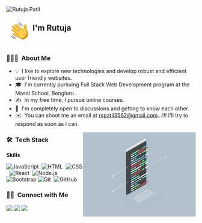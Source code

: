 

![Rutuja Patil](https://appetiser.com.au/wp-content/uploads/2019/04/Most-Loved-And-Hated-Programming-Languages.png) 

<img alt="Hand_Wave" src="https://raw.githubusercontent.com/SilasKati/SilasKati/main/assets/Hand_Wave.gif" width='70' align="left"/><h2> I'm Rutuja</h2>

<br>

### 👨🏻‍💻 &nbsp;About Me

<!-- - 😄 Pronouns: __he/him/his__. -->
- 💡 &nbsp;I like to explore new technologies and develop robust and efficient user friendly websites.
- 🎓 &nbsp;I'm currently pursuing Full Stack Web Development program at the Masai School, Bengluru .
- ✍️ &nbsp;In my free time, I pursue online courses.
- 💬 &nbsp;I'm completely open to discussions and getting to know each other.
- ✉️ &nbsp;You can shoot me an email at rspatil3562@gmail.com...!!! I'll try to respond as soon as I can.
<!-- - 📄 &nbsp;Please have a look at my [Résumé](http://www.silaskati.com/) for more details about me. -->


<img alt="Coding" src="https://raw.githubusercontent.com/SilasKati/SilasKati/main/assets/Coding.gif" width="300" align="right"/>

### 🛠 &nbsp;Tech Stack

__Skills__ <br>

![JavaScript](https://img.shields.io/badge/-JavaScript-05122A?style=flat&logo=javascript)&nbsp;
![HTML](https://img.shields.io/badge/-HTML-05122A?style=flat&logo=HTML5)&nbsp;
![CSS](https://img.shields.io/badge/-CSS-05122A?style=flat&logo=CSS3&logoColor=1572B6)&nbsp;
![React](https://img.shields.io/badge/-React-05122A?style=flat&logo=react)&nbsp;
![Node.js](https://img.shields.io/badge/-Node.js-05122A?style=flat&logo=node.js)&nbsp;
![Bootstrap](https://img.shields.io/badge/-Bootstrap-05122A?style=flat&logo=bootstrap&logoColor=563D7C)
![Git](https://img.shields.io/badge/-Git-05122A?style=flat&logo=git)&nbsp;
![GitHub](https://img.shields.io/badge/-GitHub-05122A?style=flat&logo=github)&nbsp;

<!-- <p align="center">
<a href="https://github.com/SilasKati">
  <img height="180em" src="https://github-readme-stats-eight-theta.vercel.app/api?username=SilasKati&show_icons=true&theme=algolia&include_all_commits=true&count_private=true"/>
  <img height="180em" src="https://github-readme-stats-eight-theta.vercel.app/api/top-langs/?username=SilasKati&layout=compact&langs_count=8&theme=algolia"/>
</a>
</p> -->


### 🤝🏻 &nbsp;Connect with Me

<p align="left">
<!-- <a href="https://www.silaskati.com"><img src="https://img.shields.io/badge/-silaskati.com-3423A6?style=flat&logo=Google-Chrome&logoColor=white"/></a> -->
<a href="https://www.linkedin.com/in/rutu-patil/"><img src="https://img.shields.io/badge/-rutujapatil-0077B5?style=flat&logo=Linkedin&logoColor=white"/></a>
<a href="mailto:rspatil3562@gmail.com"><img src="https://img.shields.io/badge/-rspatil3562@gmail.com-D14836?style=flat&logo=Gmail&logoColor=white"/></a>
<a href="https://medium.com/@rspatil3562"><img src="https://img.shields.io/badge/@rspatil3562-12100E?style=flat&logo=medium&logoColor=white"/></a>


<!-- <a href="https://twitter.com/"><img src="https://img.shields.io/badge/@Rutuja3562-1DA1F2?style=flat&logo=twitter&logoColor=white"/></a> -->
<!-- <a href="https://instagram.com/silaskanth"><img src="https://img.shields.io/badge/-@silaskanth-E4405F?style=flat&logo=Instagram&logoColor=white"/></a> -->
<!-- <a href="https://facebook.com/silaskanth"><img src="https://img.shields.io/badge/-@silaskanth-1877F2?style=flat&logo=Facebook&logoColor=white"/></a> -->
<!-- <a href="https://www.quora.com/profile/Silas-Kanth"><img src="https://img.shields.io/badge/Silas--Kanth-%23B92B27.svg?&style=flat&logo=Quora&logoColor=white"/></a> -->
</p>



<!-- <img alt="Hand_Wave" src="https://raw.githubusercontent.com/SilasKati/SilasKati/main/assets/Hand_Wave.gif" width='70' align="left"/><h2>Hi, I'm Rutuja</h2>

<h3 align="center">Aspiring Full Stack Web Developer</h3>

<p align="left"> <img src="https://komarev.com/ghpvc/?username=rutuja3562&label=Profile%20views&color=0e75b6&style=flat" alt="rutuja3562" /> </p>

<p align="left"> <a href="https://github.com/ryo-ma/github-profile-trophy"><img src="https://github-profile-trophy.vercel.app/?username=rutuja3562" alt="rutuja3562" /></a> </p>

<p align="left"> <a href="https://twitter.com/" target="blank"><img src="https://img.shields.io/twitter/follow/?logo=twitter&style=for-the-badge" alt="" /></a> </p>


<br>

  👨🏻‍💻 &nbsp;About Me<br>

- 😄 Pronouns: __he/him/his__.
- 🎓 &nbsp;I'm currently pursuing Full Stack Web Development program at the Masai School, Bengluru.<br>
- 💡 &nbsp;I like to explore new technologies and develop robust and efficient software solutions.<br>
- ✍️ &nbsp;In my free time, I pursue online courses.<br>
- 💬 &nbsp;I'm completely open to discussions and getting to know each other.<br>
- ✉️ &nbsp;You can shoot me an email at rspatil3562@gmail.com...!!! I'll try to respond as soon as I can.<br>



<h3 align="left">Skills:</h3>
<p display="inline">
<img src="https://img.shields.io/badge/-Bootstrap-05122A?style=flat&logo=C%2B%2B&logoColor=00599C" alt="">
<img src="https://img.shields.io/badge/-JavaScript-05122A?style=flat&logo=JS%2B%2B&logoColor=00599C" alt="">
<img src="https://img.shields.io/badge/-C-05122A?style=flat&logo=C&logoColor=A8B9CC" alt="">
<img src="https://img.shields.io/badge/-GitHub-05122A?style=flat&logo=github" alt="">
<img src="https://img.shields.io/badge/-Node-05122A?style=flat&logo=JS%2B%2B&logoColor=00599C" alt="">
  <img src="https://img.shields.io/badge/-React-05122A?style=flat&logo=JS%2B%2B&logoColor=00599C" alt="">
  <img src="https://img.shields.io/badge/-MongoDb-05122A?style=flat&logo=JS%2B%2B&logoColor=00599C" alt="">

</p>


<p align="left"> <a href="https://getbootstrap.com" target="_blank" rel="noreferrer"> <img src="https://raw.githubusercontent.com/devicons/devicon/master/icons/bootstrap/bootstrap-plain-wordmark.svg" alt="bootstrap" width="40" height="40"/> </a> <a href="https://www.cprogramming.com/" target="_blank" rel="noreferrer"> <img src="https://raw.githubusercontent.com/devicons/devicon/master/icons/c/c-original.svg" alt="c" width="40" height="40"/> </a> <a href="https://www.w3schools.com/css/" target="_blank" rel="noreferrer"> <img src="https://raw.githubusercontent.com/devicons/devicon/master/icons/css3/css3-original-wordmark.svg" alt="css3" width="40" height="40"/> </a> <a href="https://expressjs.com" target="_blank" rel="noreferrer"> <img src="https://raw.githubusercontent.com/devicons/devicon/master/icons/express/express-original-wordmark.svg" alt="express" width="40" height="40"/> </a> <a href="https://www.w3.org/html/" target="_blank" rel="noreferrer"> <img src="https://raw.githubusercontent.com/devicons/devicon/master/icons/html5/html5-original-wordmark.svg" alt="html5" width="40" height="40"/> </a> <a href="https://developer.mozilla.org/en-US/docs/Web/JavaScript" target="_blank" rel="noreferrer"> <img src="https://raw.githubusercontent.com/devicons/devicon/master/icons/javascript/javascript-original.svg" alt="javascript" width="40" height="40"/> </a> <a href="https://www.mongodb.com/" target="_blank" rel="noreferrer"> <img src="https://raw.githubusercontent.com/devicons/devicon/master/icons/mongodb/mongodb-original-wordmark.svg" alt="mongodb" width="40" height="40"/> </a> <a href="https://nodejs.org" target="_blank" rel="noreferrer"> <img src="https://raw.githubusercontent.com/devicons/devicon/master/icons/nodejs/nodejs-original-wordmark.svg" alt="nodejs" width="40" height="40"/> </a> <a href="https://reactjs.org/" target="_blank" rel="noreferrer"> <img src="https://raw.githubusercontent.com/devicons/devicon/master/icons/react/react-original-wordmark.svg" alt="react" width="40" height="40"/> </a> </p>


<h3 align="left">Connect with me:</h3>
<p align="left">
<a href="https://linkedin.com/in/rutu-patil" target="blank"><img align="center" src="https://raw.githubusercontent.com/rahuldkjain/github-profile-readme-generator/master/src/images/icons/Social/linked-in-alt.svg" alt="rutu-patil" height="30" width="40" /></a>
<a href="https://auth.geeksforgeeks.org/user/rspatil3562" target="blank"><img align="center" src="https://raw.githubusercontent.com/rahuldkjain/github-profile-readme-generator/master/src/images/icons/Social/geeks-for-geeks.svg" alt="rspatil3562" height="30" width="40" /></a>
</p>

### 🤝🏻 &nbsp;Connect with Me

<p align="center">
    <h5>hiiiiiii</h5>
<a href=""><img src="https://img.shields.io/badge/-silaskati.com-3423A6?style=flat&logo=Google-Chrome&logoColor=white"/></a>
<a href="https://blog.silaskati.com"><img src="https://img.shields.io/badge/blog.silaskati.com-12100E?style=flat&logo=medium&logoColor=white"/></a>
<a href="mailto:@gmail.com"><img src="https://img.shields.io/badge/-silaskanth@gmail.com-D14836?style=flat&logo=Gmail&logoColor=white"/></a>
<a href="https://www.linkedin.com/in/silaskati/"><img src="https://img.shields.io/badge/-silaskati-0077B5?style=flat&logo=Linkedin&logoColor=white"/></a>
<a href="https://twitter.com/silas_kati"><img src="https://img.shields.io/badge/@silas__kati-1DA1F2?style=flat&logo=twitter&logoColor=white"/></a>
<a href="https://instagram.com/silaskanth"><img src="https://img.shields.io/badge/-@silaskanth-E4405F?style=flat&logo=Instagram&logoColor=white"/></a>
<a href="https://facebook.com/silaskanth"><img src="https://img.shields.io/badge/-@silaskanth-1877F2?style=flat&logo=Facebook&logoColor=white"/></a>
<a href="https://www.quora.com/profile/Silas-Kanth"><img src="https://img.shields.io/badge/Silas--Kanth-%23B92B27.svg?&style=flat&logo=Quora&logoColor=white"/></a>
</p>

<p><img align="center" src="https://github-readme-stats.vercel.app/api/top-langs?username=rutuja3562&show_icons=true&locale=en&layout=compact" alt="rutuja3562" /></p>

<p><img align="center" src="https://github-readme-streak-stats.herokuapp.com/?user=rutuja3562&" alt="rutuja3562" /></p>
 -->

